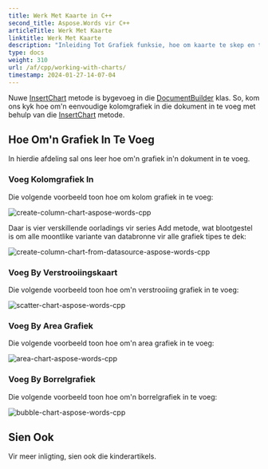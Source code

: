 ```yaml
---
title: Werk Met Kaarte in C++
second_title: Aspose.Words vir C++
articleTitle: Werk Met Kaarte
linktitle: Werk Met Kaarte
description: "Inleiding Tot Grafiek funksie, hoe om kaarte te skep en te manipuleer met behulp van C++."
type: docs
weight: 310
url: /af/cpp/working-with-charts/
timestamp: 2024-01-27-14-07-04
---
```


Nuwe [InsertChart](https://reference.aspose.com/words/cpp/aspose.words/documentbuilder/insertchart/) metode is bygevoeg in die [DocumentBuilder](https://reference.aspose.com/words/cpp/aspose.words/documentbuilder/) klas. So, kom ons kyk hoe om'n eenvoudige kolomgrafiek in die dokument in te voeg met behulp van die [InsertChart](https://reference.aspose.com/words/cpp/aspose.words/documentbuilder/insertchart/) metode.

## Hoe Om'n Grafiek In Te Voeg

In hierdie afdeling sal ons leer hoe om'n grafiek in'n dokument in te voeg.

### Voeg Kolomgrafiek In

Die volgende voorbeeld toon hoe om kolom grafiek in te voeg:

![create-column-chart-aspose-words-cpp](working-with-charts-1.png)

Daar is vier verskillende oorladings vir series Add metode, wat blootgestel is om alle moontlike variante van databronne vir alle grafiek tipes te dek:

![create-column-chart-from-datasource-aspose-words-cpp](working-with-charts-2.png)

### Voeg By Verstrooiingskaart

Die volgende voorbeeld toon hoe om'n verstrooiing grafiek in te voeg:

![scatter-chart-aspose-words-cpp](working-with-charts-3.png)

### Voeg By Area Grafiek

Die volgende voorbeeld toon hoe om'n area grafiek in te voeg:

![area-chart-aspose-words-cpp](working-with-charts-4.png)

### Voeg By Borrelgrafiek

Die volgende voorbeeld toon hoe om'n borrelgrafiek in te voeg:

![bubble-chart-aspose-words-cpp](working-with-charts-5.png)

## Sien Ook

Vir meer inligting, sien ook die kinderartikels.
